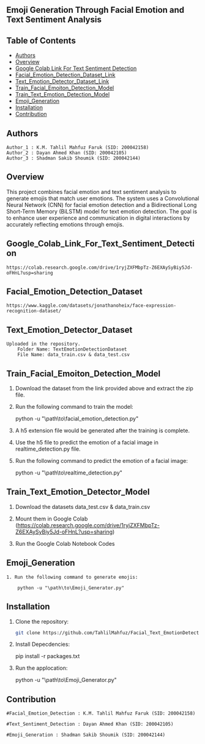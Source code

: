 ## Emoji Generation Through Facial Emotion and Text Sentiment Analysis

## Table of Contents
- [Authors](#Authors)
- [Overview](#Overview)
- [Google Colab Link For Text Sentiment Detection](#Google_Colab_Link_For_Text_Sentiment_Detection)
- [Facial_Emotion_Detection_Dataset_Link](#Facial_Emotion_Detection_Dataset_Link)
- [Text_Emotion_Detector_Dataset_Link](#Text_Emotion_Detector_Dataset_Link)
- [Train_Facial_Emoiton_Detection_Model](#Train_Facial_Emoiton_Detection_Model)
- [Train_Text_Emotion_Detection_Model](#Train_Text_Emotion_Detector_Model)
- [Emoji_Generation](#Emoji_Generation)
- [Installation](#installation)
- [Contribution](#contribution)


## Authors

    Author_1 : K.M. Tahlil Mahfuz Faruk (SID: 200042158)
    Author_2 : Dayan Ahmed Khan (SID: 200042105)
    Author_3 : Shadman Sakib Shoumik (SID: 200042144)

## Overview

This project combines facial emotion and text sentiment analysis to generate emojis that match user emotions. The system uses a Convolutional Neural Network (CNN) for facial emotion detection and a Bidirectional Long Short-Term Memory (BiLSTM) model for text emotion detection. The goal is to enhance user experience and communication in digital interactions by accurately reflecting emotions through emojis.

## Google_Colab_Link_For_Text_Sentiment_Detection

    https://colab.research.google.com/drive/1ryjZXFMbpTz-Z6EXAySyBiy5Jd-oFHnL?usp=sharing

## Facial_Emotion_Detection_Dataset

    https://www.kaggle.com/datasets/jonathanoheix/face-expression-recognition-dataset/
 
## Text_Emotion_Detector_Dataset

    Uploaded in the repository. 
        Folder Name: TextEmotionDetectionDataset 
        File Name: data_train.csv & data_test.csv 

## Train_Facial_Emoiton_Detection_Model

1. Download the dataset from the link provided above and extract the zip file.

2. Run the following command to train the model:

    python -u "\path\to\facial_emotion_detection.py"

3. A h5 extension file would be generated after the training is complete.

4. Use the h5 file to predict the emotion of a facial image in realtime_detection.py file.

5. Run the following command to predict the emotion of a facial image:

    python -u "\path\to\realtime_detection.py"

## Train_Text_Emotion_Detector_Model

1. Download the datasets data_test.csv & data_train.csv

2. Mount them in Google Colab
    (https://colab.research.google.com/drive/1ryjZXFMbpTz-Z6EXAySyBiy5Jd-oFHnL?usp=sharing)

3. Run the Google Colab Notebook Codes

## Emoji_Generation

    1. Run the following command to generate emojis:

        python -u "\path\to\Emoji_Generator.py"

## Installation

1. Clone the repository:

   ```bash
   git clone https://github.com/TahlilMahfuz/Facial_Text_EmotionDetector_EmojiGenerator.git

2. Install Depecdencies:
    
    pip install -r packages.txt

3. Run the applocation:

    python -u "\path\to\Emoji_Generator.py"

## Contribution

    #Facial_Emotion_Detection : K.M. Tahlil Mahfuz Faruk (SID: 200042158)

    #Text_Sentiment_Detection : Dayan Ahmed Khan (SID: 200042105)

    #Emoji_Generation : Shadman Sakib Shoumik (SID: 200042144)


    
    
    

